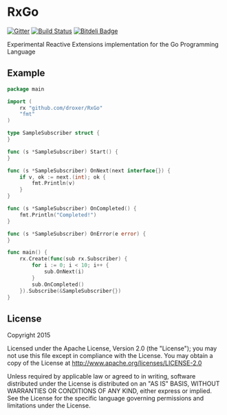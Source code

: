 # RxGo

[![Gitter](https://badges.gitter.im/droxer/RxGo.svg)](https://gitter.im/droxer/RxGo?utm_source=badge&utm_medium=badge&utm_campaign=pr-badge)
[![Build Status](https://travis-ci.org/droxer/RxGo.svg?branch=develop)](https://travis-ci.org/droxer/RxGo)
[![Bitdeli Badge](https://d2weczhvl823v0.cloudfront.net/droxer/rxgo/trend.png)](https://bitdeli.com/free "Bitdeli Badge")

Experimental Reactive Extensions implementation for the Go Programming Language

## Example

```go
package main

import (
    rx "github.com/droxer/RxGo"
    "fmt"
)

type SampleSubscriber struct {
}

func (s *SampleSubscriber) Start() {
}

func (s *SampleSubscriber) OnNext(next interface{}) {
    if v, ok := next.(int); ok {
        fmt.Println(v)
    }
}

func (s *SampleSubscriber) OnCompleted() {
    fmt.Println("Completed!")
}

func (s *SampleSubscriber) OnError(e error) {
}

func main() {
    rx.Create(func(sub rx.Subscriber) {
        for i := 0; i < 10; i++ {
            sub.OnNext(i)
        }
        sub.OnCompleted()
    }).Subscribe(&SampleSubscriber{})
}


```

## License

Copyright 2015

Licensed under the Apache License, Version 2.0 (the "License"); you may not use this file except in compliance with the License. You may obtain a copy of the License at <http://www.apache.org/licenses/LICENSE-2.0>

Unless required by applicable law or agreed to in writing, software distributed under the License is distributed on an "AS IS" BASIS, WITHOUT WARRANTIES OR CONDITIONS OF ANY KIND, either express or implied. See the License for the specific language governing permissions and limitations under the License.
